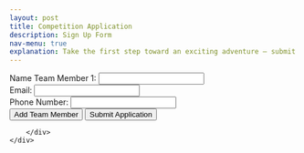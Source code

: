 ```yaml
---
layout: post
title: Competition Application
description: Sign Up Form
nav-menu: true
explanation: Take the first step toward an exciting adventure – submit your team application today to join the Innovation OnBoard competition.
---
```


<div class="row">
    <div class="6u 12u$(small)">
        <div id="signupWrapper">
        <form
          action="https://formspree.io/f/xrbgbdrv"
          method="POST"
        >
                <div id="teamMembersContainer">
                  <div class="field">
                    <label for="name-0">Name Team Member 1:</label>
                    <input type="text" id="name-0" name="name[]" required>
                  </div>
                </div>
                <div class="field">
                    <label for="email">Email:</label>
                    <input type="email" id="email" name="email" required>
                </div>
                <div class="field">
                    <label for="phone">Phone Number:</label>
                    <input type="tel" id="phone" name="phone">
                </div>
                <button type="button" onclick="addTeamMember()">Add Team Member</button>
                <button type="submit">Submit Application</button>
        </form>

        </div>
    </div>
</div>

<script>
let memberCount = 2;

    function addTeamMember() {
      const container = document.getElementById("teamMembersContainer");
      const newMember = document.createElement("div");
      newMember.className = "field";
      newMember.innerHTML = `
        <label for="name-${memberCount}">Name Team Member ${memberCount}:</label>
        <input type="text" id="name-${memberCount}" name="name[]" required>
      `;
      container.appendChild(newMember);
      memberCount++;
    }
</script>
